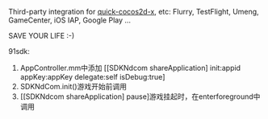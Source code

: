 Third-party integration for [quick-cocos2d-x](https://github.com/dualface/quick-cocos2d-x), etc: Flurry, TestFlight, Umeng, GameCenter, iOS IAP, Google Play ...

SAVE YOUR LIFE :-)

91sdk:
1. AppController.mm中添加 [[SDKNdcom shareApplication] init:appid appKey:appKey delegate:self isDebug:true]
2. SDKNdCom.init()游戏开始前调用
3. [[SDKNdcom shareApplication] pause]游戏挂起时，在enterforeground中调用
